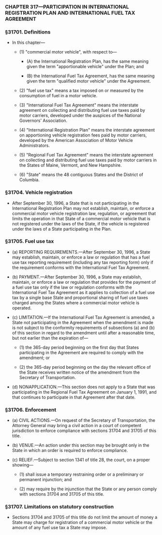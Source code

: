 ### **CHAPTER 317—PARTICIPATION IN INTERNATIONAL REGISTRATION PLAN AND INTERNATIONAL FUEL TAX AGREEMENT**

### §31701. Definitions
* In this chapter—

  * (1) "commercial motor vehicle", with respect to—

    * (A) the International Registration Plan, has the same meaning given the term "apportionable vehicle" under the Plan; and

    * (B) the International Fuel Tax Agreement, has the same meaning given the term "qualified motor vehicle" under the Agreement.


  * (2) "fuel use tax" means a tax imposed on or measured by the consumption of fuel in a motor vehicle.

  * (3) "International Fuel Tax Agreement" means the interstate agreement on collecting and distributing fuel use taxes paid by motor carriers, developed under the auspices of the National Governors' Association.

  * (4) "International Registration Plan" means the interstate agreement on apportioning vehicle registration fees paid by motor carriers, developed by the American Association of Motor Vehicle Administrators.

  * (5) "Regional Fuel Tax Agreement" means the interstate agreement on collecting and distributing fuel use taxes paid by motor carriers in the States of Maine, Vermont, and New Hampshire.

  * (6) "State" means the 48 contiguous States and the District of Columbia.

### §31704. Vehicle registration
* After September 30, 1996, a State that is not participating in the International Registration Plan may not establish, maintain, or enforce a commercial motor vehicle registration law, regulation, or agreement that limits the operation in that State of a commercial motor vehicle that is not registered under the laws of the State, if the vehicle is registered under the laws of a State participating in the Plan.

### §31705. Fuel use tax
* (a) REPORTING REQUIREMENTS.—After September 30, 1996, a State may establish, maintain, or enforce a law or regulation that has a fuel use tax reporting requirement (including any tax reporting form) only if the requirement conforms with the International Fuel Tax Agreement.

* (b) PAYMENT.—After September 30, 1996, a State may establish, maintain, or enforce a law or regulation that provides for the payment of a fuel use tax only if the law or regulation conforms with the International Fuel Tax Agreement as it applies to collection of a fuel use tax by a single base State and proportional sharing of fuel use taxes charged among the States where a commercial motor vehicle is operated.

* (c) LIMITATION.—If the International Fuel Tax Agreement is amended, a State not participating in the Agreement when the amendment is made is not subject to the conformity requirements of subsections (a) and (b) of this section in regard to the amendment until after a reasonable time, but not earlier than the expiration of—

  * (1) the 365-day period beginning on the first day that States participating in the Agreement are required to comply with the amendment; or

  * (2) the 365-day period beginning on the day the relevant office of the State receives written notice of the amendment from the Secretary of Transportation.


* (d) NONAPPLICATION.—This section does not apply to a State that was participating in the Regional Fuel Tax Agreement on January 1, 1991, and that continues to participate in that Agreement after that date.

### §31706. Enforcement
* (a) CIVIL ACTIONS.—On request of the Secretary of Transportation, the Attorney General may bring a civil action in a court of competent jurisdiction to enforce compliance with sections 31704 and 31705 of this title.

* (b) VENUE.—An action under this section may be brought only in the State in which an order is required to enforce compliance.

* (c) RELIEF.—Subject to section 1341 of title 28, the court, on a proper showing—

  * (1) shall issue a temporary restraining order or a preliminary or permanent injunction; and

  * (2) may require by the injunction that the State or any person comply with sections 31704 and 31705 of this title.

### §31707. Limitations on statutory construction
* Sections 31704 and 31705 of this title do not limit the amount of money a State may charge for registration of a commercial motor vehicle or the amount of any fuel use tax a State may impose.